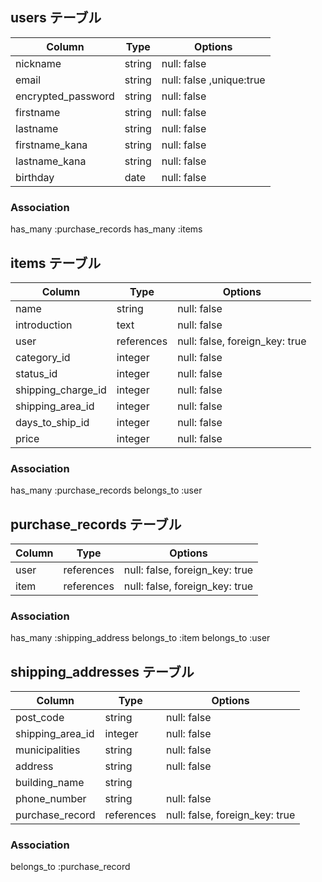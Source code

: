 ## users テーブル

|Column              |Type   |Options                 |
|--------------------|-------|------------------------|
|nickname            |string |null: false             |
|email               |string |null: false ,unique:true|
|encrypted_password  |string |null: false             |
|firstname           |string |null: false             |
|lastname            |string |null: false             |
|firstname_kana      |string |null: false             |
|lastname_kana       |string |null: false             |
|birthday            |date   |null: false             |


### Association
has_many :purchase_records
has_many :items


## items テーブル

|Column             |Type       |Options                        |
|-------------------|-----------|-------------------------------|
|name               |string     |null: false                    |
|introduction       |text       |null: false                    |
|user               |references |null: false, foreign_key: true |
|category_id        |integer    |null: false                    |
|status_id          |integer    |null: false                    |
|shipping_charge_id |integer    |null: false                    |
|shipping_area_id   |integer    |null: false                    |
|days_to_ship_id    |integer    |null: false                    |
|price              |integer    |null: false                    |

### Association
has_many :purchase_records
belongs_to :user


## purchase_records テーブル

|Column          |Type       |Options                        |
|----------------|-----------|-------------------------------|
|user            |references |null: false, foreign_key: true |
|item            |references |null: false, foreign_key: true |

### Association
has_many :shipping_address
belongs_to :item
belongs_to :user

## shipping_addresses テーブル

|Column          |Type      |Options                       |
|----------------|----------|------------------------------|
|post_code       |string    |null: false                   |
|shipping_area_id|integer   |null: false                   |
|municipalities  |string    |null: false                   |
|address         |string    |null: false                   |
|building_name   |string    |                              |
|phone_number    |string    |null: false                   |
|purchase_record |references|null: false, foreign_key: true| 

### Association
belongs_to :purchase_record


